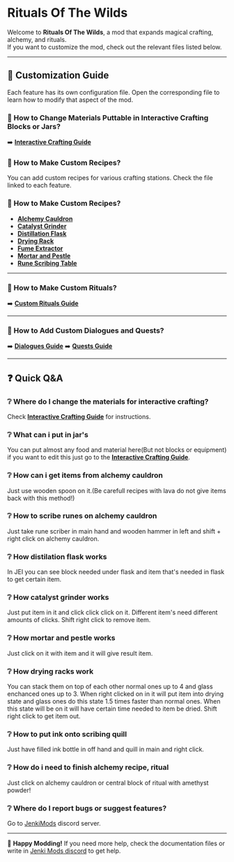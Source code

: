 # Rituals Of The Wilds

Welcome to **Rituals Of The Wilds**, a mod that expands magical crafting, alchemy, and rituals.  
If you want to customize the mod, check out the relevant files listed below.

---

## 📖 Customization Guide

Each feature has its own configuration file. Open the corresponding file to learn how to modify that aspect of the mod.

### 🔹 How to Change Materials Puttable in Interactive Crafting Blocks or Jars?
➡️ **[Interactive Crafting Guide](docs/interactive_crafting.md)**

### 🧪 How to Make Custom Recipes?

You can add custom recipes for various crafting stations. Check the file linked to each feature.

### 🧪 How to Make Custom Recipes?

- **[Alchemy Cauldron](docs/alchemy_cauldron.md)**
- **[Catalyst Grinder](docs/catalyst_grinder.md)**
- **[Distillation Flask](docs/distillation_flask.md)**
- **[Drying Rack](docs/drying_rack.md)**
- **[Fume Extractor](docs/fume_extractor.md)**
- **[Mortar and Pestle](docs/mortar_pestle.md)**
- **[Rune Scribing Table](docs/rune_scribing.md)**

---

### 🔮 How to Make Custom Rituals?
➡️ **[Custom Rituals Guide](docs/custom_rituals.md)**

---

### 💬 How to Add Custom Dialogues and Quests?
➡️ **[Dialogues Guide](docs/dialogues.md)**
➡️ **[Quests Guide](docs/quests.md)**

---

## ❓ Quick Q&A

### ❔ Where do I change the materials for interactive crafting?
Check **[Interactive Crafting Guide](docs/interactive_crafting.md)** for instructions.

### ❔ What can i put in jar's
You can put almost any food and material here(But not blocks or equipment) if you want to edit this just go to the **[Interactive Crafting Guide](docs/interactive_crafting.md)**.

### ❔ How can i get items from alchemy cauldron
Just use wooden spoon on it.(Be carefull recipes with lava do not give items back with this method!)

### ❔ How to scribe runes on alchemy cauldron
Just take rune scriber in main hand and wooden hammer in left and shift + right click on alchemy cauldron.

### ❔ How distilation flask works
In JEI you can see block needed under flask and item that's needed in flask to get certain item.

### ❔ How catalyst grinder works
Just put item in it and click click click on it.
Different item's need different amounts of clicks.
Shift right click to remove item.

### ❔ How mortar and pestle works
Just click on it with item and it will give result item.

### ❔ How drying racks work
You can stack them on top of each other normal ones up to 4 and glass enchanced ones up to 3.
When right clicked on in it will put item into drying state and glass ones do this state 1.5 times faster than normal ones.
When this state will be on it will have certain time needed to item be dried.
Shift right click to get item out.

### ❔ How to put ink onto scribing quill
Just have filled ink bottle in off hand and quill in main and right click.

### ❔ How do i need to finish alchemy recipe, ritual
Just click on alchemy cauldron or central block of ritual with amethyst powder!

### ❔ Where do I report bugs or suggest features?
Go to [JenkiMods](https://discord.gg/bJWbUsWAWk) discord server.

---

🚀 **Happy Modding!** If you need more help, check the documentation files or write in [Jenki Mods discord](https://discord.gg/bJWbUsWAWk) to get help.
